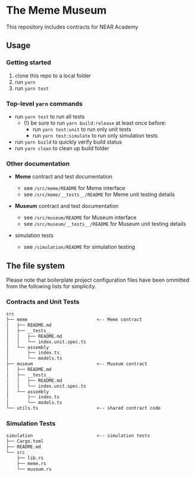# The Meme Museum

This repository includes contracts for NEAR Academy

## Usage

### Getting started

1. clone this repo to a local folder
2. run `yarn`
3. run `yarn test`

### Top-level `yarn` commands

- run `yarn test` to run all tests
  - (!) be sure to run `yarn build:release` at least once before:
    - run `yarn test:unit` to run only unit tests
    - run `yarn test:simulate` to run only simulation tests
- run `yarn build` to quickly verify build status
- run `yarn clean` to clean up build folder

### Other documentation

- **Meme** contract and test documentation
  - see `/src/meme/README` for Meme interface
  - see `/src/meme/__tests__/README` for Meme unit testing details

- **Museum** contract and test documentation
  - see `/src/museum/README` for Museum interface
  - see `/src/museum/__tests__/README` for Museum unit testing details

- simulation tests
  - see `/simulation/README` for simulation testing


## The file system

Please note that boilerplate project configuration files have been ommitted from the following lists for simplicity.

### Contracts and Unit Tests

```txt
src
├── meme                          <-- Meme contract
│   ├── README.md
│   ├── __tests__
│   │   ├── README.md
│   │   └── index.unit.spec.ts
│   └── assembly
│       ├── index.ts
│       └── models.ts
├── museum                        <-- Museum contract
│   ├── README.md
│   ├── __tests__
│   │   ├── README.md
│   │   └── index.unit.spec.ts
│   └── assembly
│       ├── index.ts
│       └── models.ts
└── utils.ts                      <-- shared contract code
```

### Simulation Tests

```txt
simulation                        <-- simulation tests
├── Cargo.toml
├── README.md
└── src
    ├── lib.rs
    ├── meme.rs
    └── museum.rs
```
